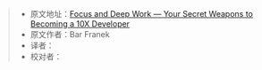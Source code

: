> * 原文地址：[Focus and Deep Work — Your Secret Weapons to Becoming a 10X Developer](https://www.freecodecamp.org/news/focus-and-deep-work-your-secret-weapons-to-becoming-a-10x-developer-8e203a6ad291/)
> * 原文作者：Bar Franek
> * 译者：
> * 校对者：
